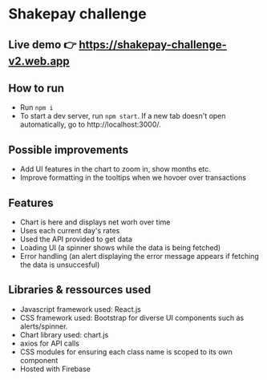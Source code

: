# Shakepay challenge

## Live demo 👉 https://shakepay-challenge-v2.web.app

## How to run

- Run `npm i`
- To start a dev server, run `npm start`. If a new tab doesn't open automatically, go to http://localhost:3000/.

## Possible improvements

- Add UI features in the chart to zoom in, show months etc.
- Improve formatting in the tooltips when we hovoer over transactions 

## Features
- Chart is here and displays net worh over time
- Uses each current day's rates
- Used the API provided to get data
- Loading UI (a spinner shows while the data is being fetched)
- Error handling (an alert displaying the error message appears if fetching the data is unsuccesful)

## Libraries & ressources used
- Javascript framework used: React.js
- CSS framework used: Bootstrap for diverse UI components such as alerts/spinner. 
- Chart library used: chart.js
- axios for API calls
- CSS modules for ensuring each class name is scoped to its own component
- Hosted with Firebase
